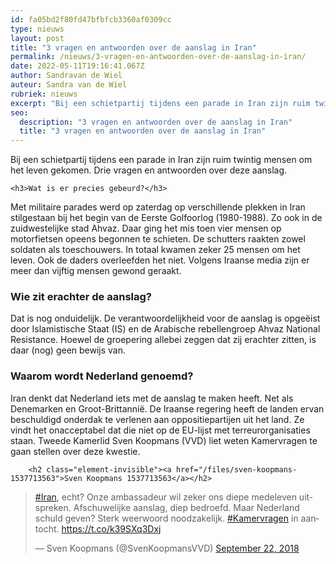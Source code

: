 ```yaml
---
id: fa05bd2f80fd47bfbfcb3360af0309cc
type: nieuws
layout: post
title: "3 vragen en antwoorden over de aanslag in Iran"
permalink: /nieuws/3-vragen-en-antwoorden-over-de-aanslag-in-iran/
date: 2022-05-11T19:16:41.067Z
author: Sandravan de Wiel
auteur: Sandra van de Wiel
rubriek: nieuws
excerpt: "Bij een schietpartij tijdens een parade in Iran zijn ruim twintig mensen om het leven gekomen. Drie vragen en antwoorden over deze aanslag.  "
seo:
  description: "3 vragen en antwoorden over de aanslag in Iran"
  title: "3 vragen en antwoorden over de aanslag in Iran"
---
```

Bij een schietpartij tijdens een parade in Iran zijn ruim twintig mensen om het leven gekomen. Drie vragen en antwoorden over deze aanslag.  

    <h3>Wat is er precies gebeurd?</h3>
<p>Met militaire parades werd op zaterdag op verschillende plekken in Iran stilgestaan bij het begin van de Eerste Golfoorlog (1980-1988). Zo ook in de zuidwestelijke stad Ahvaz. Daar ging het mis toen vier mensen op motorfietsen opeens begonnen te schieten. De schutters raakten zowel soldaten als toeschouwers. In totaal kwamen zeker 25 mensen om het leven. Ook de daders overleefden het niet. Volgens Iraanse media zijn er meer dan vijftig mensen gewond geraakt.</p>
<h3>Wie zit erachter de aanslag?</h3>
<p>Dat is nog onduidelijk. De verantwoordelijkheid voor de aanslag is opgeëist door Islamistische Staat (IS) en de Arabische rebellengroep Ahvaz National Resistance. Hoewel de groepering allebei zeggen dat zij erachter zitten, is daar (nog) geen bewijs van.</p>
<h3>Waarom wordt Nederland genoemd?</h3>
<p>Iran denkt dat Nederland iets met de aanslag te maken heeft. Net als Denemarken en Groot-Brittannië. De Iraanse regering heeft de landen ervan beschuldigd onderdak te verlenen aan oppositiepartijen uit het land. Ze vindt het onacceptabel dat die niet op de EU-lijst met terreurorganisaties staan. Tweede Kamerlid Sven Koopmans (VVD) liet weten Kamervragen te gaan stellen over deze kwestie. </p>
<p><div class="media media-element-container media-default"><div id="file-534715" class="file file-document file-text-oembed">

        <h2 class="element-invisible"><a href="/files/sven-koopmans-1537713563">Sven Koopmans 1537713563</a></h2>
    
  
  <div class="content">
    
<blockquote class="twitter-tweet" data-width="550"><p lang="nl" dir="ltr"><a href="https://twitter.com/hashtag/Iran?src=hash&amp;ref_src=twsrc%5Etfw">#Iran</a>, echt? Onze ambassadeur wil zeker ons diepe medeleven uitspreken. Afschuwelijke aanslag, diep bedroefd. Maar Nederland schuld geven? Sterk  weerwoord noodzakelijk. <a href="https://twitter.com/hashtag/Kamervragen?src=hash&amp;ref_src=twsrc%5Etfw">#Kamervragen</a> in aantocht. <a href="https://t.co/k39SXq3Dxj">https://t.co/k39SXq3Dxj</a></p>&mdash; Sven Koopmans (@SvenKoopmansVVD) <a href="https://twitter.com/SvenKoopmansVVD/status/1043611123046670337?ref_src=twsrc%5Etfw">September 22, 2018</a></blockquote>
<script async="" src="https://platform.twitter.com/widgets.js" charset="utf-8"></script>
  </div>

  
</div>
</div>  
